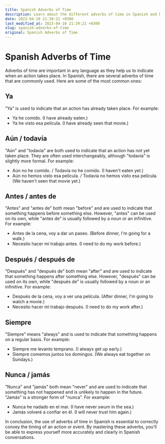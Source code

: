 ```yaml
---
title: Spanish Adverbs of Time
description: Learn about the different adverbs of time in Spanish and how they are used.
date: 2023-04-10 21:39:21 +0300
last_modified_at: 2023-04-10 21:39:21 +0300
slug: spanish-adverbs-of-time
original: Spanish Adverbs of Time
---
```

# Spanish Adverbs of Time

Adverbs of time are important in any language as they help us to indicate when an action takes place. In Spanish, there are several adverbs of time that are commonly used. Here are some of the most common ones:

## Ya

"Ya" is used to indicate that an action has already taken place. For example:

- Ya he comido. (I have already eaten.)
- Ya he visto esa película. (I have already seen that movie.)

## Aún / todavía

"Aún" and "todavía" are both used to indicate that an action has not yet taken place. They are often used interchangeably, although "todavía" is slightly more formal. For example:

- Aún no he comido. / Todavía no he comido. (I haven't eaten yet.)
- Aún no hemos visto esa película. / Todavía no hemos visto esa película. (We haven't seen that movie yet.)

## Antes / antes de

"Antes" and "antes de" both mean "before" and are used to indicate that something happens before something else. However, "antes" can be used on its own, while "antes de" is usually followed by a noun or an infinitive. For example:

- Antes de la cena, voy a dar un paseo. (Before dinner, I'm going for a walk.)
- Necesito hacer mi trabajo antes. (I need to do my work before.)

## Después / después de

"Después" and "después de" both mean "after" and are used to indicate that something happens after something else. However, "después" can be used on its own, while "después de" is usually followed by a noun or an infinitive. For example:

- Después de la cena, voy a ver una película. (After dinner, I'm going to watch a movie.)
- Necesito hacer mi trabajo después. (I need to do my work after.)

## Siempre

"Siempre" means "always" and is used to indicate that something happens on a regular basis. For example:

- Siempre me levanto temprano. (I always get up early.)
- Siempre comemos juntos los domingos. (We always eat together on Sundays.)

## Nunca / jamás

"Nunca" and "jamás" both mean "never" and are used to indicate that something has not happened and is unlikely to happen in the future. "Jamás" is a stronger form of "nunca". For example:

- Nunca he nadado en el mar. (I have never swum in the sea.)
- Jamás volveré a confiar en él. (I will never trust him again.)

In conclusion, the use of adverbs of time in Spanish is essential to correctly convey the timing of an action or event. By mastering these adverbs, you'll be able to express yourself more accurately and clearly in Spanish conversations.